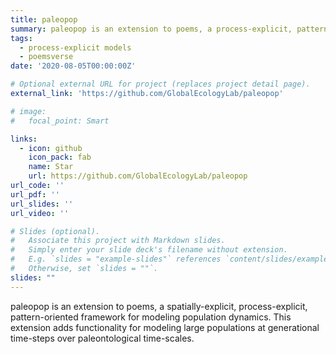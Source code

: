 ```yaml
---
title: paleopop
summary: paleopop is an extension to poems, a process-explicit, pattern-oriented framework for modeling population dynamics, adding paleo regions and time scales.
tags: 
  - process-explicit models
  - poemsverse
date: '2020-08-05T00:00:00Z'

# Optional external URL for project (replaces project detail page).
external_link: 'https://github.com/GlobalEcologyLab/paleopop'

# image:
#   focal_point: Smart

links:
  - icon: github
    icon_pack: fab
    name: Star
    url: https://github.com/GlobalEcologyLab/paleopop
url_code: ''
url_pdf: ''
url_slides: ''
url_video: ''

# Slides (optional).
#   Associate this project with Markdown slides.
#   Simply enter your slide deck's filename without extension.
#   E.g. `slides = "example-slides"` references `content/slides/example-slides.md`.
#   Otherwise, set `slides = ""`.
slides: ""
---
```


paleopop is an extension to poems, a spatially-explicit, process-explicit, pattern-oriented framework for modeling population dynamics. This extension adds functionality for modeling large populations at generational time-steps over paleontological time-scales.
